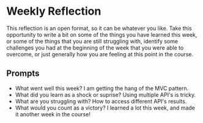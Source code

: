 # Weekly Reflection

This reflection is an open format, so it can be whatever you like. Take this opportunity to write a bit on some of the things you have learned this week, or some of the things that you are still struggling with, identify some challenges you had at the beginning of the week that you were able to overcome, or just generally how you are feeling at this point in the course.

## Prompts

-   What went well this week?
    I am getting the hang of the MVC pattern.
-   What did you learn as a shock or suprise?
    Using multiple API's is tricky.
-   What are you struggling with?
    How to access different API's results.
-   What would you count as a victory?
    I learned a lot this week, and made it another week in the course!
